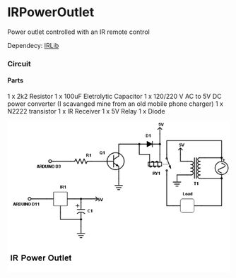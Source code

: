 # IRPowerOutlet
Power outlet controlled with an IR remote control

Dependecy: [IRLib](https://github.com/cyborg5/IRLib/)

### Circuit
#### Parts
1 x 2k2 Resistor
1 x 100uF Eletrolytic Capacitor
1 x 120/220 V AC to 5V DC power converter (I scavanged mine from an old mobile phone charger)
1 x N2222 transistor
1 x IR Receiver
1 x 5V Relay
1 x Diode

![alt tag](https://raw.githubusercontent.com/eslimaf/IRPowerOutlet/master/ir_outlet_schem.png)
